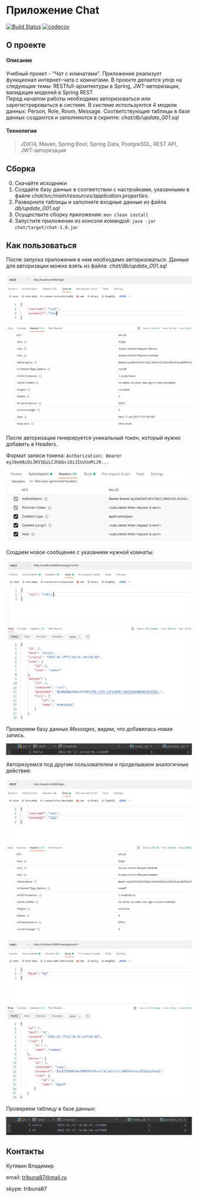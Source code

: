 # Приложение Chat
[![Build Status](https://app.travis-ci.com/kva-devops/job4j_chat.svg?branch=master)](https://app.travis-ci.com/kva-devops/job4j_chat)
[![codecov](https://codecov.io/gh/kva-devops/job4j_chat/branch/master/graph/badge.svg?token=XRFMCDZPRH)](https://codecov.io/gh/kva-devops/job4j_chat)

## О проекте
#### Описание
Учебный проект - "Чат с комнатами". Приложение реализует функционал интернет-чата с комнатами.
В проекте делается упор на следующие темы: RESTfull-архитектуры в Spring, JWT-авторизации, валидация моделей в Spring REST   
Перед началом работы необходимо авторизоваться или зарегистрироваться в системе.
В системе используются 4 модели данных: Person, Role, Room, Message.
Соответствующие таблицы в базе данных создаются и заполняются в скрипте: *chat/db/update_001.sql*

#### Технологии
>JDK14, Maven, Spring Boot, Spring Data, PostgreSQL, REST API, JWT-авторизация

## Сборка 
0. Скачайте исходники
1. Создайте базу данных в соответствии с настройками, указанными в файле *chat/src/main/resources/application.properties*. 
2. Разверните таблицы и заполните входные данные из файла *db/update_001.sql*
2. Осуществите сборку приложения: `mvn clean install`
3. Запустите приложение из консоли командой: `java -jar chat/target/chat-1.0.jar`

## Как пользоваться
После запуска приложения в нем необходимо авторизоваться. Данные для авторизации можно взять из файла:
*chat/db/update_001.sql*

![login](images/Selection_233.png)

После авторизации генерируется уникальный токен, который нужно добавить в Headers.

Формат записи токена: `Authorization: Bearer eyJ0eXAiOiJKV1QiLCJhbGciOiJIUzUxMiJ9...`

![token](images/Selection_234.png)

Создаем новое сообщение с указанием нужной комнаты:

![newMessage](images/Selection_235.png)

Проверяем базу данных *Messages*, видим, что добавилась новая запись.

![checkDatabase](images/Selection_236.png)

Авторизуемся под другим пользователем и проделываем аналогичные действия:

![checkDatabase](images/Selection_237.png)

![checkDatabase](images/Selection_238.png)

Проверяем таблицу в базе данных:

![checkDatabase](images/Selection_239.png)

## Контакты

Кутявин Владимир

email: tribuna87@mail.ru

skype: tribuna87